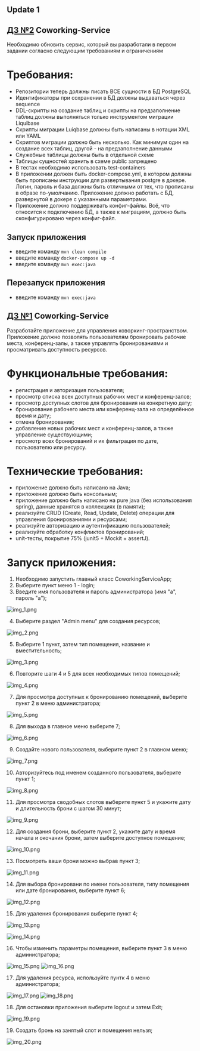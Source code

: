 ## Update 1

## [ДЗ №2](https://github.com/EvgenyBayandin/YlabCourse/tree/homework_02) Coworking-Service
Необходимо обновить сервис, который вы разработали в первом задании согласно следующим требованиям и ограничениям

# Требования:

- Репозитории теперь должны писать ВСЕ сущности в БД PostgreSQL
- Идентификаторы при сохранении в БД должны выдаваться через sequence
- DDL-скрипты на создание таблиц и скрипты на предзаполнение таблиц должны выполняться только инструментом миграции Liquibase
- Скрипты миграции Luiqbase должны быть написаны в нотации XML или YAML
- Скриптов миграции должно быть несколько. Как минимум один на создание всех таблиц, другой - на предзаполнение данными
- Служебные таблицы должны быть в отдельной схеме
- Таблицы сущностей хранить в схеме public запрещено
- В тестах необходимо использовать test-containers
- В приложении должен быть docker-compose.yml, в котором должны быть прописаны инструкции для развертывания postgre в докере. Логин, пароль и база должны быть отличными от тех, что прописаны в образе по-умолчанию. Приложение должно работать с БД, развернутой в докере с указанными параметрами.
- Приложение должно поддерживать конфиг-файлы. Всё, что относится к подключению БД, а также к миграциям, должно быть сконфигурировано через конфиг-файл.

## Запуск приложения
- введите команду `mvn clean compile`
- введите команду `docker-compose up -d`
- введите команду `mvn exec:java`

## Перезапуск приложения
- введите команду `mvn exec:java`

## [ДЗ №1](https://github.com/EvgenyBayandin/YlabCourse/tree/homework_01) Coworking-Service
Разработайте приложение для управления коворкинг-пространством. Приложение должно позволять пользователям бронировать рабочие места, конференц-залы, а также управлять бронированиями и просматривать доступность ресурсов.

# Функциональные требования:
- регистрация и авторизация пользователя;
- просмотр списка всех доступных рабочих мест и конференц-залов;
- просмотр доступных слотов для бронирования на конкретную дату;
- бронирование рабочего места или конференц-зала на определённое время и дату;
- отмена бронирования;
- добавление новых рабочих мест и конференц-залов, а также управление существующими;
- просмотр всех бронирований и их фильтрация по дате, пользователю или ресурсу.

# Технические требования:
- приложение должно быть написано на Java;
- приложение должно быть консольным;
- приложение должно быть написано на pure java (без использования spring), данные хранятся в коллекциях (в памяти);
- реализуйте CRUD (Create, Read, Update, Delete) операции для управления бронированиями и ресурсами;
- реализуйте авторизацию и аутентификацию пользователей;
- реализуйте обработку конфликтов бронирований;
- unit-тесты, покрытие 75% (junit5 + Mockit + assertJ).


# Запуск приложения:
1. Необходимо запустить главный класс CoworkingServiceApp;
2. Выберите пункт меню 1 - login;
3. Введите имя пользователя и пароль администратора (имя "a", пароль "a");

![img_1.png](img_1.png)

4. Выберите раздел "Admin menu" для создания ресурсов;

![img_2.png](img_2.png)

5. Выберите 1 пункт, затем тип помещения, название и вместительность;

![img_3.png](img_3.png)

6. Повторите шаги 4 и 5 для всех необходимых типов помещений;

![img_4.png](img_4.png)

7. Для просмотра доступных к бронированию помещений, выберите пункт 2 в меню администратора;

![img_5.png](img_5.png)

8. Для выхода в главное меню выберите 7;

![img_6.png](img_6.png)

9. Создайте нового пользователя, выберите пункт 2 в главном меню;

![img_7.png](img_7.png)

10. Авторизуйтесь под именем созданного пользователя, выберите пункт 1;

![img_8.png](img_8.png)

11. Для просмотра сводобных слотов выберите пункт 5 и укажите дату и длительность брони с шагом 30 минут;

![img_9.png](img_9.png)

12. Для создания брони, выберите пункт 2, укажите дату и время начала и окочания брони, затем выберите доступное помещение;

![img_10.png](img_10.png)

13. Посмотреть ваши брони можно выбрав пункт 3;

![img_11.png](img_11.png)

14. Для выбора бронировани по имени пользователя, типу помещения или дате бронирования, выберите пункт 6;

![img_12.png](img_12.png)

15. Для удаления бронирования выберите пункт 4;

![img_13.png](img_13.png)

![img_14.png](img_14.png)

16. Чтобы изменить параметры помещения, выберите пункт 3 в меню администратора;

![img_15.png](img_15.png)
![img_16.png](img_16.png)

17. Для удаления ресурса, используйте пунтк 4 в меню администратора;

![img_17.png](img_17.png)
![img_18.png](img_18.png)

18. Для остановки приложения выберите logout и затем Exit;

![img_19.png](img_19.png)

19. Создать бронь на занятый слот и помещения нельзя;

![img_20.png](img_20.png)

